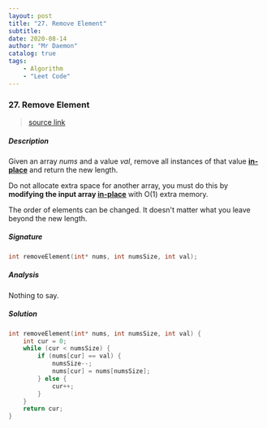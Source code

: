 ```yaml
---
layout: post
title: "27. Remove Element"    
subtitle:   
date: 2020-08-14
author: "Mr Daemon"
catalog: true
tags:
    - Algorithm
    - "Leet Code"
---
```


### 27. Remove Element

> [source link](https://leetcode.com/problems/remove-element/)

##### Description

Given an array *nums* and a value *val*, remove all instances of that value [**in-place**](https://en.wikipedia.org/wiki/In-place_algorithm) and return the new length.

Do not allocate extra space for another array, you must do this by **modifying the input array [in-place](https://en.wikipedia.org/wiki/In-place_algorithm)** with O(1) extra memory.

The order of elements can be changed. It doesn't matter what you leave beyond the new length.

##### Signature

```c
int removeElement(int* nums, int numsSize, int val);
```

##### Analysis

Nothing to say.

##### Solution

```c
int removeElement(int* nums, int numsSize, int val) {
    int cur = 0;
    while (cur < numsSize) {
        if (nums[cur] == val) {
            numsSize--;
            nums[cur] = nums[numsSize];
        } else {
            cur++;
        }
    }
    return cur;
}
```
